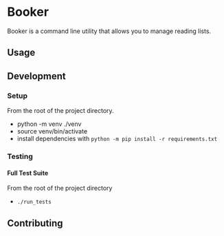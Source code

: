 # Booker
Booker is a command line utility that allows you to manage reading lists.

## Usage

## Development
### Setup
From the root of the project directory.
- python -m venv ./venv
- source venv/bin/activate
- install dependencies with `python -m pip install -r requirements.txt`
### Testing
#### Full Test Suite
From the root of the project directory
- `./run_tests` 

## Contributing

